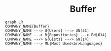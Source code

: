 <h1 align="center">Buffer</h1>

```mermaid
graph LR
COMPANY_NAME{Buffer}
COMPANY_NAME ---> U{Users} ---> UN[31]
COMPANY_NAME ---> R{Repositories} ---> RN[614]
COMPANY_NAME ---> G{Gists} ---> GN[14]
COMPANY_NAME ---> ML{Most Used<br>Languages}
```
